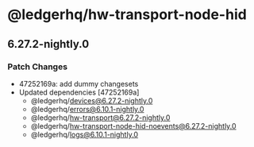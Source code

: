 # @ledgerhq/hw-transport-node-hid

## 6.27.2-nightly.0

### Patch Changes

- 47252169a: add dummy changesets
- Updated dependencies [47252169a]
  - @ledgerhq/devices@6.27.2-nightly.0
  - @ledgerhq/errors@6.10.1-nightly.0
  - @ledgerhq/hw-transport@6.27.2-nightly.0
  - @ledgerhq/hw-transport-node-hid-noevents@6.27.2-nightly.0
  - @ledgerhq/logs@6.10.1-nightly.0
